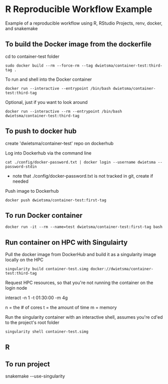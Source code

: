 # R Reproducible Workflow Example
Example of a reproducible workflow using R, RStudio Projects, renv, docker, and snakemake

## To build the Docker image from the dockerfile

cd to container-test folder

```
sudo docker build --rm --force-rm --tag dwietsma/container-test:third-tag .
```

To run and shell into the Docker container

```
docker run --interactive --entrypoint /bin/bash dwietsma/container-test:third-tag
```

Optional, just if you want to look around

```
docker run --interactive --rm --entrypoint /bin/bash dwietsma/container-test:third-tag
```
## To push to docker hub

create 'dwietsma/container-test' repo on dockerhub 

Log into Dockerhub via the command line
```
cat ./config/docker-password.txt | docker login --username dwietsma --password-stdin
```
* note that ./config/docker-password.txt is not tracked in git, create if needed

Push image to Dockerhub 

```
docker push dwietsma/container-test:first-tag
```

## To run Docker container 

```
docker run -it --rm --name=test dwietsma/container-test:first-tag bash
```

## Run container on HPC with Singulairty

Pull the docker image from DockerHub and build it as a singularity image locally on the HPC

```
singularity build container-test.simg docker://dwietsma/container-test:third-tag
```

Request HPC resources, so that you're not running the container on the login node

interact -n 1 -t 01:30:00 -m 4g

n = the # of cores
t = the amount of time
m = memory

Run the singularity container with an interactive shell, assumes you're
cd'ed to the project's root folder

```
singularity shell container-test.simg
```



## R

## To run project
snakemake --use-singularity
